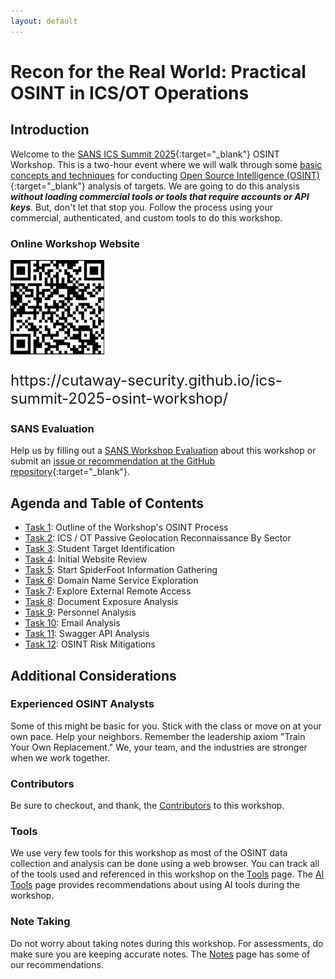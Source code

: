 ```yaml
---
layout: default
---
```


# Recon for the Real World: Practical OSINT in ICS/OT Operations
## Introduction

Welcome to the [SANS ICS Summit 2025](https://www.sans.org/cyber-security-training-events/ics-security-summit-2025/){:target="_blank"} OSINT Workshop. This is a two-hour event where we will walk through some [basic concepts and techniques](./abstract.md) for conducting [Open Source Intelligence (OSINT)](https://www.sans.org/osint/){:target="_blank"} analysis of targets. We are going to do this analysis **_without loading commercial tools or tools that require accounts or API keys_**. But, don't let that stop you. Follow the process using your commercial, authenticated, and custom tools to do this workshop.

### Online Workshop Website

[![](./img/ics-ot_osint_workshop.png)](https://cutaway-security.github.io/ics-summit-2025-osint-workshop)

<p style="font-size: 24px;">https://cutaway-security.github.io/ics-summit-2025-osint-workshop/</p>

### SANS Evaluation

Help us by filling out a [SANS Workshop Evaluation](eval.md) about this workshop or submit an [issue or recommendation at the GitHub repository](https://github.com/cutaway-security/ics-summit-2025-osint-workshop){:target="_blank"}.

## Agenda and Table of Contents

* [Task 1](task1.md): Outline of the Workshop's OSINT Process
* [Task 2](task2.md): ICS / OT Passive Geolocation Reconnaissance By Sector
* [Task 3](task3.md): Student Target Identification
* [Task 4](task4.md): Initial Website Review
* [Task 5](task5.md): Start SpiderFoot Information Gathering
* [Task 6](task6.md): Domain Name Service Exploration
* [Task 7](task7.md): Explore External Remote Access
* [Task 8](task8.md): Document Exposure Analysis
* [Task 9](task9.md): Personnel Analysis
* [Task 10](task10.md): Email Analysis
* [Task 11](task11.md): Swagger API Analysis
* [Task 12](task12.md): OSINT Risk Mitigations

## Additional Considerations

### Experienced OSINT Analysts

Some of this might be basic for you. Stick with the class or move on at your own pace. Help your neighbors. Remember the leadership axiom "Train Your Own Replacement." We, your team, and the industries are stronger when we work together. 

### Contributors

Be sure to checkout, and thank, the [Contributors](contributors.md) to this workshop.

### Tools

We use very few tools for this workshop as most of the OSINT data collection and analysis can be done using a web browser. You can track all of the tools used and referenced in this workshop on the [Tools](tools.md) page. The [AI Tools](./ai_tools.md) page provides recommendations about using AI tools during the workshop.

### Note Taking

Do not worry about taking notes during this workshop. For assessments, do make sure you are keeping accurate notes. The [Notes](notes.md) page has some of our recommendations.